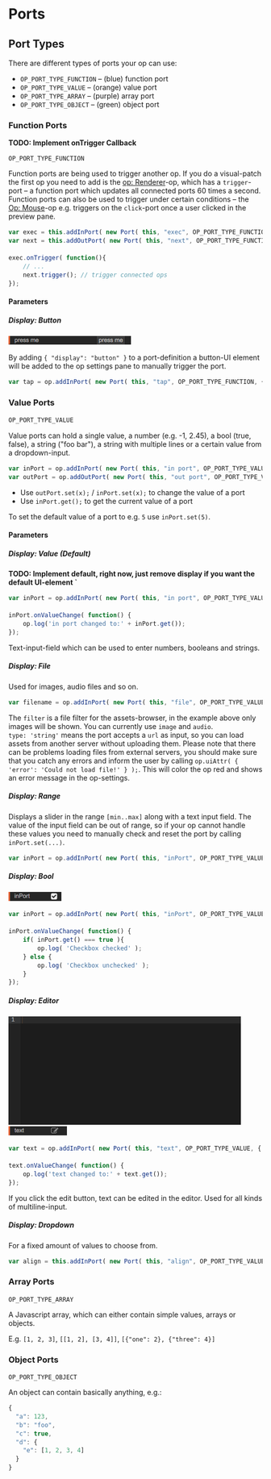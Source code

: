 # Ports

## Port Types

There are different types of ports your op can use:  

- `OP_PORT_TYPE_FUNCTION` – (blue) function port
- `OP_PORT_TYPE_VALUE` – (orange) value port
- `OP_PORT_TYPE_ARRAY` – (purple) array port
- `OP_PORT_TYPE_OBJECT` – (green) object port

### Function Ports

**TODO: Implement onTrigger Callback**

```
OP_PORT_TYPE_FUNCTION
```

Function ports are being used to trigger another op. If you do a visual-patch the first op you need to add is the [op: Renderer](#)-op, which has a `trigger`-port – a function port which updates all connected ports 60 times a second.
Function ports can also be used to trigger under certain conditions – the [Op: Mouse](#)-op e.g. triggers on the `click`-port once a user clicked in the preview pane.

```javascript
var exec = this.addInPort( new Port( this, "exec", OP_PORT_TYPE_FUNCTION ));
var next = this.addOutPort( new Port( this, "next", OP_PORT_TYPE_FUNCTION ));

exec.onTrigger( function(){
	// ...
	next.trigger(); // trigger connected ops
});
```

#### Parameters

##### Display: Button

![Button](img/Button.png)  

By adding `{ "display": "button" }` to a port-definition a button-UI element will be added to the op settings pane to manually trigger the port.

```javascript
var tap = op.addInPort( new Port( this, "tap", OP_PORT_TYPE_FUNCTION, { "display": "button" } ));
```

### Value Ports

```javascript
OP_PORT_TYPE_VALUE
```

Value ports can hold a single value, a number (e.g. -1, 2.45), a bool (true, false), a string ("foo bar"), a string with multiple lines or a certain value from a dropdown-input. 

```javascript
var inPort = op.addInPort( new Port( this, "in port", OP_PORT_TYPE_VALUE ) );
var outPort = op.addOutPort( new Port( this, "out port", OP_PORT_TYPE_VALUE ) );
```

- Use `outPort.set(x);` / `inPort.set(x);` to change the value of a port
- Use `inPort.get();` to get the current value of a port

To set the default value of a port to e.g. `5` use `inPort.set(5)`.

#### Parameters

##### Display: Value (Default)

**TODO: Implement default, right now, just remove display if you want the default UI-element `**  

```javascript
var inPort = op.addInPort( new Port( this, "in port", OP_PORT_TYPE_VALUE ) );

inPort.onValueChange( function() {
    op.log('in port changed to:' + inPort.get());
});
```

Text-input-field which can be used to enter numbers, booleans and strings.

##### Display: File

Used for images, audio files and so on.

```javascript
var filename = op.addInPort( new Port( this, "file", OP_PORT_TYPE_VALUE, { display: 'file', type: 'string', filter: 'image'  } ));
```

The `filter` is a file filter for the assets-browser, in the example above only images will be shown. You can currently use `image` and `audio`.  
`type: 'string'` means the port accepts a `url` as input, so you can load assets from another server without uploading them. Please note that there can be problems loading files from external servers, you should make sure that you catch any errors and inform the user by calling `op.uiAttr( { 'error': 'Could not load file!' } );`. This will color the op red and shows an error message in the op-settings.

##### Display: Range

Displays a slider in the range `[min..max]` along with a text input field. The value of the input field can be out of range, so if your op cannot handle these values you need to manually check and reset the port by calling `inPort.set(...)`.

```javascript
var inPort = op.addInPort( new Port( this, "inPort", OP_PORT_TYPE_VALUE, { 'display': 'range', 'min': 1, 'max': 10 } ));
```

##### Display: Bool

![](img/Checkbox.png)

```javascript
var inPort = op.addInPort( new Port( this, "inPort", OP_PORT_TYPE_VALUE, { display: 'bool' } ) );

inPort.onValueChange( function() {
	if( inPort.get() === true ){
		op.log( 'Checkbox checked' );	
	} else {
		op.log( 'Checkbox unchecked' );	
	}
});
```

##### Display: Editor

![Editor Edit View](img/Editor2.png)
![Editor Button](img/Editor.png)

```javascript
var text = op.addInPort( new Port( this, "text", OP_PORT_TYPE_VALUE, { display: 'editor' } ) );

text.onValueChange( function() {
    op.log('text changed to:' + text.get());
});
```

If you click the edit button, text can be edited in the editor. Used for all kinds of multiline-input.

##### Display: Dropdown

For a fixed amount of values to choose from.

```javascript
var align = this.addInPort( new Port( this, "align", OP_PORT_TYPE_VALUE, { display: 'dropdown', values: ['left', 'center', 'right'] } ) );
```

### Array Ports

```
OP_PORT_TYPE_ARRAY
```

A Javascript array, which can either contain simple values, arrays or objects.

E.g. `[1, 2, 3]`, `[[1, 2], [3, 4]]`, `[{"one": 2}, {"three": 4}]`

### Object Ports

```
OP_PORT_TYPE_OBJECT
```

An object can contain basically anything, e.g.:

```javascript
{
  "a": 123,
  "b": "foo",
  "c": true,
  "d": {
    "e": [1, 2, 3, 4]
  }
}
```
